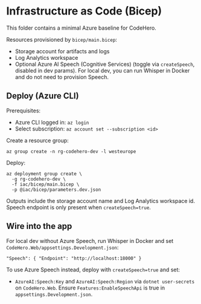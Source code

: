 # Infrastructure as Code (Bicep)

This folder contains a minimal Azure baseline for CodeHero.

Resources provisioned by `bicep/main.bicep`:
- Storage account for artifacts and logs
- Log Analytics workspace
- Optional Azure AI Speech (Cognitive Services) (toggle via `createSpeech`, disabled in dev params). For local dev, you can run Whisper in Docker and do not need to provision Speech.

## Deploy (Azure CLI)

Prerequisites:
- Azure CLI logged in: `az login`
- Select subscription: `az account set --subscription <id>`

Create a resource group:

```
az group create -n rg-codehero-dev -l westeurope
```

Deploy:

```
az deployment group create \
  -g rg-codehero-dev \
  -f iac/bicep/main.bicep \
  -p @iac/bicep/parameters.dev.json
```

Outputs include the storage account name and Log Analytics workspace id. Speech endpoint is only present when `createSpeech=true`.

## Wire into the app

For local dev without Azure Speech, run Whisper in Docker and set `CodeHero.Web/appsettings.Development.json`:

```
"Speech": { "Endpoint": "http://localhost:18000" }
```

To use Azure Speech instead, deploy with `createSpeech=true` and set:

- `AzureAI:Speech:Key` and `AzureAI:Speech:Region` via `dotnet user-secrets` on `CodeHero.Web`.
Ensure `Features:EnableSpeechApi` is true in `appsettings.Development.json`.

